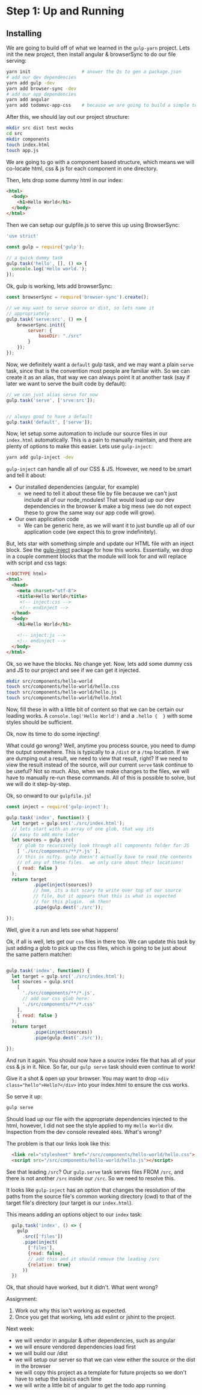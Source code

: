 # Step 1: Up and Running

## Installing

We are going to build off of what we learned in the `gulp-yarn` project.  Lets init the new project, then
install angular & browserSync to do our file serving:

```bash
yarn init                   # answer the Qs to gen a package.json
# add our dev dependencies
yarn add gulp -dev
yarn add browser-sync -dev
# add our app dependencies
yarn add angular
yarn add todomvc-app-css    # because we are going to build a simple todo app
```

After this, we should lay out our project structure:

```bash
mkdir src dist test mocks
cd src
mkdir components
touch index.html
touch app.js
```

We are going to go with a component based structure, which
means we will co-locate html, css & js for each component
in one directory.

Then, lets drop some dummy html in our index:

```html
<html>
  <body>
    <h1>Hello World</h1>
  </body>
</html>
```
Then we can setup our gulpfile.js to serve this up using
BrowserSync:

```JavaScript
'use strict'

const gulp = require('gulp');

// a quick dummy task
gulp.task('hello', [], () => {
  console.log('Hello world.');
});

```

Ok, gulp is working, lets add browserSync:

```JavaScript
const browserSync = require('browser-sync').create();

// we may want to serve source or dist, so lets name it
// appropriately
gulp.task('serve:src', () => {
    browserSync.init({
        server: {
            baseDir: "./src"
        }
    });
});
```

Now, we definitely want a `default` gulp task, and we may want a
plain `serve` task, since that is the convention most people are
familiar with.  So we can create it as an alias, that way we can
always point it at another task (say if later we want to serve the
built code by default):

```JavaScript
// we can just alias serve for now
gulp.task('serve', ['srve:src']);


// always good to have a default
gulp.task('default', ['serve']);
```

Now, let setup some automation to include our source files in our
`index.html` automatically.  This is a pain to manually maintain,
and there are plenty of options to make this easier.  Lets use
`gulp-inject`:

```bash
yarn add gulp-inject -dev
```

`gulp-inject` can handle all of our CSS & JS.  However, we need to
be smart and tell it about:

- Our installed dependencies (angular, for example)
  - we need to tell it about these file by file because
    we can't just include all of our node_modules!  That would
    load up our dev dependencies in the browser & make a big mess
    (we do not expect these to grow the same way our app code will grow).
- Our own application code
  - We can be generic here, as we will want it to just bundle up
    all of our application code (we expect this to grow indefinitely).

But, lets star with something simple and update our HTML file with an
inject block.  See the [gulp-inject](https://www.npmjs.com/package/gulp-inject)
package for how this works.  Essentially, we drop in a couple comment blocks
that the module will look for and will replace with script and css tags:

```html
<!DOCTYPE html>
<html>
  <head>
    <meta charset="utf-8">
    <title>Hello World</title>
     <!-- inject:css -->
     <!-- endinject -->
  </head>
  <body>
    <h1>Hello World</h1>

    <!-- inject:js -->
    <!-- endinject -->
  </body>
</html>
```

Ok, so we have the blocks.  No change yet.  Now, lets add some dummy
css and JS to our project and see if we can get it injected.

```bash
mkdir src/components/hello-world
touch src/components/hello-world/hello.css
touch src/components/hello-world/hello.js
touch src/components/hello-world/hello.html
```

Now, fill these in with a little bit of content so that we can be certain
our loading works.  A `console.log('Hello World')` and a `.hello {  }` with
some styles should be sufficient.  

Ok, now its time to do some injecting!  

What could go wrong?  Well, anytime you process source, you need to dump the
output somewhere.  This is typically to a `/dist` or a `/tmp` location.  If
we are dumping out a result, we need to view that result, right?  If we need
to view the result instead of the source, will our current `serve` task continue
to be useful?  Not so much.  Also, when we make changes to the files, we will
have to manually re-run these commands.  All of this is possible to solve, but
we will do it step-by-step.

Ok, so onward to our `gulpfile.js`!

```JavaScript
const inject = require('gulp-inject');

gulp.task('index', function() {
  let target = gulp.src('./src/index.html');
  // lets start with an array of one glob, that way its
  // easy to add more later
  let sources = gulp.src(
    // glob to recursively look through all components folder for JS
    [ './src/components/**/*.js' ],
    // this is nifty. gulp doesn't actually have to read the contents
    // of any of these files.  we only care about their locations!
    { read: false }
  );
  return target
          .pipe(inject(sources))
          // hmm, its a bit scary to write over top of our source
          // file, but it appears that this is what is expected
          // for this plugin.  ok then!
          .pipe(gulp.dest('./src'));

});
```

Well, give it a run and lets see what happens!

Ok, if all is well, lets get our `css` files in there too. We can update
this task by just adding a glob to pick up the css files, which is
going to be just about the same pattern matcher:

```JavaScript

gulp.task('index', function() {
  let target = gulp.src('./src/index.html');
  let sources = gulp.src(
    [
      './src/components/**/*.js',
      // add our css glob here:
      './src/components/**/*.css'
    ],
    { read: false }
  );
  return target
          .pipe(inject(sources))
          .pipe(gulp.dest('./src'));

});

```

And run it again.  You should now have a source index file that has all
of your css & js in it.  Nice.  So far, our `gulp serve` task should even
continue to work!

Give it a shot & open up your browser.  You may want to drop
`<div class="hello">Hello?</div>` into your index.html to ensure the css works.

So serve it up:

```bash
gulp serve
```
Should load up our file with the appropriate dependencies injected to the html,
however, I did not see the style applied to my `Hello World` div.  Inspection from the
dev console revealed `404`s.  What's wrong?

The problem is that our links look like this:

```html
  <link rel="stylesheet" href="/src/components/hello-world/hello.css">
  <script src="/src/components/hello-world/hello.js"></script>
```
See that leading `/src`?  Our `gulp.serve` task serves files FROM `/src`, and
there is not another `/src` inside our `/src`.  So we need to resolve this.  

It looks like `gulp-inject` has an option that changes the resolution of the
paths from the source file's common working directory (cwd) to that of the
target file's directory (our target is our `index.html`).

This means adding an options object to our `index` task:

```JavaScript
  gulp.task('index', () => {
    gulp  
      .src(['files'])
      .pipe(inject(
        ['files'],
        {read: false},
        // add this and it should remove the leading /src
        {relative: true}
      ))
  })
```

Ok, that should have worked, but it didn't.  What went wrong?

Assignment:

1. Work out why this isn't working as expected.
1. Once you get that working, lets add eslint or jshint to the project.


Next week:

- we will vendor in angular & other dependencies, such as angular
- we will ensure vendored dependencies load first
- we will build our /dist
- we will setup our server so that we can view either the
  source or the dist in the browser
- we will copy this project as a template for future projects so we
  don't have to setup the basics each time
- we will write a little bit of angular to get the todo app running
